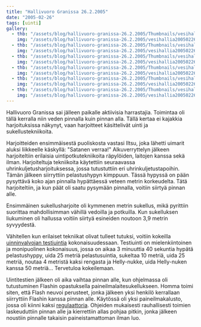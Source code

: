 ```yaml
---
title: "Hallivuoro Granissa 26.2.2005"
date: "2005-02-26"
tags: [uinti]
gallery:
  - thb: "/assets/blog/hallivuoro-granissa-26.2.2005/Thumbnails/vesihallia20050226_01b.jpg"
    img: "/assets/blog/hallivuoro-granissa-26.2.2005/vesihallia20050226_01b.jpg"
  - thb: "/assets/blog/hallivuoro-granissa-26.2.2005/Thumbnails/vesihallia20050226_02b.jpg"
    img: "/assets/blog/hallivuoro-granissa-26.2.2005/vesihallia20050226_02b.jpg"
  - thb: "/assets/blog/hallivuoro-granissa-26.2.2005/Thumbnails/vesihallia20050226_03b.jpg"
    img: "/assets/blog/hallivuoro-granissa-26.2.2005/vesihallia20050226_03b.jpg"
  - thb: "/assets/blog/hallivuoro-granissa-26.2.2005/Thumbnails/vesihallia20050226_04b.jpg"
    img: "/assets/blog/hallivuoro-granissa-26.2.2005/vesihallia20050226_04b.jpg"
  - thb: "/assets/blog/hallivuoro-granissa-26.2.2005/Thumbnails/vesihallia20050226_05b.jpg"
    img: "/assets/blog/hallivuoro-granissa-26.2.2005/vesihallia20050226_05b.jpg"
  - thb: "/assets/blog/hallivuoro-granissa-26.2.2005/Thumbnails/vesihallia20050226_06b.jpg"
    img: "/assets/blog/hallivuoro-granissa-26.2.2005/vesihallia20050226_06b.jpg"
---
```


Hallivuoro Granissa sai jälleen paikalle aktiivisia harrastajia.
Toimintaa oli tällä kerralla niin veden pinnalla kuin pinnan alla. Tällä
kertaa ei kajakkia harjoituksissa näkynyt, vaan harjoitteet käsittelivät
uinti ja sukellustekniikoita.

Harjoitteiden ensimmäisestä puoliskosta vastasi Iltsu, joka lähetti
uimarit aluksi liikkeelle käskyllä: "Satanen verraa!" Alkuverryttelyn
jälkeen harjoiteltiin erilaisia uintipotkutekniikoita räpylöiden,
laitojen kanssa sekä ilman. Harjoiteltuja tekniikoita käytettiin
seuraavassa uhrinkuljetusharjoituksessa, jossa tutustuttiin eri
uhrinkuljetustapoihin. Tämän jälkeen siirryttiin pelastushypyn kimppuun.
Tässä hypyssä on pään pysyttävä koko ajan pinnalla hypättäessä veteen
metrin korkeudelta. Tätä harjoiteltiin, ja kun päät oli saatu pysymään
pinnalla, voitiin siirtyä pinnan alle.

Ensimmäinen sukellusharjoite oli kymmenen metrin sukellus, mikä
pyrittiin suorittaa mahdollisimman vähillä vedoilla ja potkuilla. Kun
sukelluksen liukuminen oli hallussa voitiin siirtyä esineiden noutoon
3,9 metrin syvyydestä.

Vähitellen kun erilaiset tekniikat olivat tulleet tutuksi, voitiin
kokeilla [uinninvalvojan
testiuintia](http://www.suh.fi/files/1316/Uinninvalvojan_testiuinti_2015.pdf) kokonaisuudessaan.
Testiuinti on mielenkiintoinen ja monipuolinen kokonaisuus, jossa on
aikaa 3 minuuttia 40 sekuntia hypätä pelastushyppy, uida 25 metriä
pelastusuintia, sukeltaa 10 metriä, uida 25 metriä, noutaa 4 metristä
kaksi rengasta ja Helly-nukke, uida Helly-nuken kanssa 50 metriä...
Tervetuloa kokeilemaan.

Uintitestien jälkeen oli aika vaihtaa pinnan alle, kun ohjelmassa oli
tutustuminen Flashin opastuksella paineilmalaitesukellukseen. Homma
toimi siten, että Flash neuvoi perusteet, jonka jälkeen yksi henkilö
kerrallaan siirryttiin Flashin kanssa pinnan alle. Käytössä oli yksi
paineilmakalusto, jossa oli kiinni kaksi
[regulaattoria](https://fi.wikipedia.org/wiki/Laitesukellus).
Ohjeiden mukaisesti rauhallisesti toimien laskeuduttiin pinnan alle ja
kierrettiin allas pohjaa pitkin, jonka jälkeen noustiin pinnalle
takaisin paineistamattoman ilman luo.
